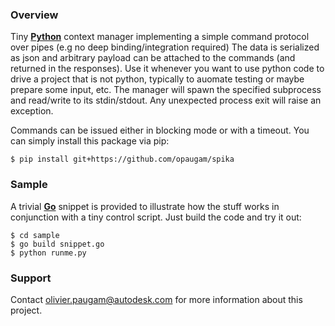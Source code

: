 ### Overview

Tiny [**Python**](https://www.python.org/) context manager implementing a simple command protocol
over pipes (e.g no deep binding/integration required) The data is serialized as json and arbitrary
payload can be attached to the commands (and returned in the responses). Use it whenever you want
to use python code to drive a project that is not python, typically to auomate testing or maybe
prepare some input, etc. The manager will spawn the specified subprocess and read/write to its
stdin/stdout. Any unexpected process exit will raise an exception.

Commands can be issued either in blocking mode or with a timeout. You can simply install this
package via pip:

```
$ pip install git+https://github.com/opaugam/spika 
```

### Sample

A trivial [**Go**](https://golang.org/) snippet is provided to illustrate how the stuff works in
conjunction with a tiny control script. Just build the code and try it out:

```
$ cd sample
$ go build snippet.go
$ python runme.py
```

### Support

Contact olivier.paugam@autodesk.com for more information about this project.
